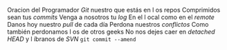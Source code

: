 Oracion del Programador
*Git* nuestro que estás en l os repos
Comprimidos sean tus *commits*
Venga a nosotros tu *log*
En el l ocal como en el *remote*
Danos hoy nuestro *pull* de cada día
Perdona nuestros *conflictos*
Como también perdonamos l os de otros geeks
No nos dejes caer en *detached HEAD*
y l íbranos de *SVN*
`git commit --amend`
